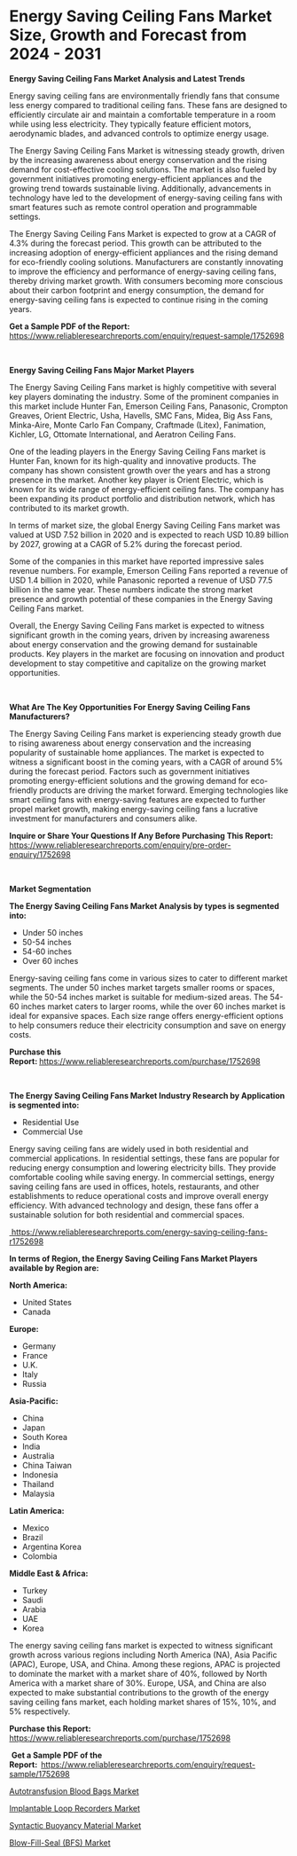 <p><h1>Energy Saving Ceiling Fans Market Size, Growth and Forecast from 2024 - 2031</h1></p><p><strong>Energy Saving Ceiling Fans Market Analysis and Latest Trends</strong></p>
<p><p>Energy saving ceiling fans are environmentally friendly fans that consume less energy compared to traditional ceiling fans. These fans are designed to efficiently circulate air and maintain a comfortable temperature in a room while using less electricity. They typically feature efficient motors, aerodynamic blades, and advanced controls to optimize energy usage.</p><p>The Energy Saving Ceiling Fans Market is witnessing steady growth, driven by the increasing awareness about energy conservation and the rising demand for cost-effective cooling solutions. The market is also fueled by government initiatives promoting energy-efficient appliances and the growing trend towards sustainable living. Additionally, advancements in technology have led to the development of energy-saving ceiling fans with smart features such as remote control operation and programmable settings.</p><p>The Energy Saving Ceiling Fans Market is expected to grow at a CAGR of 4.3% during the forecast period. This growth can be attributed to the increasing adoption of energy-efficient appliances and the rising demand for eco-friendly cooling solutions. Manufacturers are constantly innovating to improve the efficiency and performance of energy-saving ceiling fans, thereby driving market growth. With consumers becoming more conscious about their carbon footprint and energy consumption, the demand for energy-saving ceiling fans is expected to continue rising in the coming years.</p></p>
<p><strong>Get a Sample PDF of the Report:&nbsp;</strong> <a href="https://www.reliableresearchreports.com/enquiry/request-sample/1752698">https://www.reliableresearchreports.com/enquiry/request-sample/1752698</a></p>
<p>&nbsp;</p>
<p><strong>Energy Saving Ceiling Fans Major Market Players</strong></p>
<p><p>The Energy Saving Ceiling Fans market is highly competitive with several key players dominating the industry. Some of the prominent companies in this market include Hunter Fan, Emerson Ceiling Fans, Panasonic, Crompton Greaves, Orient Electric, Usha, Havells, SMC Fans, Midea, Big Ass Fans, Minka-Aire, Monte Carlo Fan Company, Craftmade (Litex), Fanimation, Kichler, LG, Ottomate International, and Aeratron Ceiling Fans.</p><p>One of the leading players in the Energy Saving Ceiling Fans market is Hunter Fan, known for its high-quality and innovative products. The company has shown consistent growth over the years and has a strong presence in the market. Another key player is Orient Electric, which is known for its wide range of energy-efficient ceiling fans. The company has been expanding its product portfolio and distribution network, which has contributed to its market growth.</p><p>In terms of market size, the global Energy Saving Ceiling Fans market was valued at USD 7.52 billion in 2020 and is expected to reach USD 10.89 billion by 2027, growing at a CAGR of 5.2% during the forecast period.</p><p>Some of the companies in this market have reported impressive sales revenue numbers. For example, Emerson Ceiling Fans reported a revenue of USD 1.4 billion in 2020, while Panasonic reported a revenue of USD 77.5 billion in the same year. These numbers indicate the strong market presence and growth potential of these companies in the Energy Saving Ceiling Fans market.</p><p>Overall, the Energy Saving Ceiling Fans market is expected to witness significant growth in the coming years, driven by increasing awareness about energy conservation and the growing demand for sustainable products. Key players in the market are focusing on innovation and product development to stay competitive and capitalize on the growing market opportunities.</p></p>
<p>&nbsp;</p>
<p><strong>What Are The Key Opportunities For Energy Saving Ceiling Fans Manufacturers?</strong></p>
<p><p>The Energy Saving Ceiling Fans market is experiencing steady growth due to rising awareness about energy conservation and the increasing popularity of sustainable home appliances. The market is expected to witness a significant boost in the coming years, with a CAGR of around 5% during the forecast period. Factors such as government initiatives promoting energy-efficient solutions and the growing demand for eco-friendly products are driving the market forward. Emerging technologies like smart ceiling fans with energy-saving features are expected to further propel market growth, making energy-saving ceiling fans a lucrative investment for manufacturers and consumers alike.</p></p>
<p><strong>Inquire or Share Your Questions If Any Before Purchasing This Report:</strong> <a href="https://www.reliableresearchreports.com/enquiry/pre-order-enquiry/1752698">https://www.reliableresearchreports.com/enquiry/pre-order-enquiry/1752698</a></p>
<p>&nbsp;</p>
<p><strong>Market Segmentation</strong></p>
<p><strong>The Energy Saving Ceiling Fans Market Analysis by types is segmented into:</strong></p>
<p><ul><li>Under 50 inches</li><li>50-54 inches</li><li>54-60 inches</li><li>Over 60 inches</li></ul></p>
<p><p>Energy-saving ceiling fans come in various sizes to cater to different market segments. The under 50 inches market targets smaller rooms or spaces, while the 50-54 inches market is suitable for medium-sized areas. The 54-60 inches market caters to larger rooms, while the over 60 inches market is ideal for expansive spaces. Each size range offers energy-efficient options to help consumers reduce their electricity consumption and save on energy costs.</p></p>
<p><strong>Purchase this Report:&nbsp;</strong><a href="https://www.reliableresearchreports.com/purchase/1752698">https://www.reliableresearchreports.com/purchase/1752698</a></p>
<p>&nbsp;</p>
<p><strong>The Energy Saving Ceiling Fans Market Industry Research by Application is segmented into:</strong></p>
<p><ul><li>Residential Use</li><li>Commercial Use</li></ul></p>
<p><p>Energy saving ceiling fans are widely used in both residential and commercial applications. In residential settings, these fans are popular for reducing energy consumption and lowering electricity bills. They provide comfortable cooling while saving energy. In commercial settings, energy saving ceiling fans are used in offices, hotels, restaurants, and other establishments to reduce operational costs and improve overall energy efficiency. With advanced technology and design, these fans offer a sustainable solution for both residential and commercial spaces.</p></p>
<p><a href="https://www.reliableresearchreports.com/energy-saving-ceiling-fans-r1752698">&nbsp;https://www.reliableresearchreports.com/energy-saving-ceiling-fans-r1752698</a></p>
<p><strong>In terms of Region, the Energy Saving Ceiling Fans Market Players available by Region are:</strong></p>
<p>
    <p> <strong> North America: </strong>
        <ul>
            <li>United States</li>
            <li>Canada</li>
        </ul>
        </p> 
    <p> <strong> Europe: </strong>
        <ul>
            <li>Germany</li>
            <li>France</li>
            <li>U.K.</li>
            <li>Italy</li>
            <li>Russia</li>
        </ul>
        </p> 
    <p> <strong> Asia-Pacific: </strong>
        <ul>
            <li>China</li>
            <li>Japan</li>
            <li>South Korea</li>
            <li>India</li>
            <li>Australia</li>
            <li>China Taiwan</li>
            <li>Indonesia</li>
            <li>Thailand</li>
            <li>Malaysia</li>
        </ul>
        </p> 
    <p> <strong> Latin America: </strong>
        <ul>
            <li>Mexico</li>
            <li>Brazil</li>
            <li>Argentina Korea</li>
            <li>Colombia</li>
        </ul>
        </p> 
    <p> <strong> Middle East & Africa: </strong>
        <ul>
            <li>Turkey</li>
            <li>Saudi</li>
            <li>Arabia</li>
            <li>UAE</li>
            <li>Korea</li>
        </ul>
    </p>
    </p>
<p><p>The energy saving ceiling fans market is expected to witness significant growth across various regions including North America (NA), Asia Pacific (APAC), Europe, USA, and China. Among these regions, APAC is projected to dominate the market with a market share of 40%, followed by North America with a market share of 30%. Europe, USA, and China are also expected to make substantial contributions to the growth of the energy saving ceiling fans market, each holding market shares of 15%, 10%, and 5% respectively.</p></p>
<p><strong>Purchase this Report: </strong><a href="https://www.reliableresearchreports.com/purchase/1752698">https://www.reliableresearchreports.com/purchase/1752698</a></p>
<p>&nbsp;<strong>Get a Sample PDF of the Report:&nbsp;&nbsp;</strong><a href="https://www.reliableresearchreports.com/enquiry/request-sample/1752698">https://www.reliableresearchreports.com/enquiry/request-sample/1752698</a></p>
<p><strong></strong></p>
<p><p><a href="https://github.com/nhteumcc68/Market-Research-Report-List-1/blob/main/autotransfusion-blood-bags-market.md">Autotransfusion Blood Bags Market</a></p><p><a href="https://github.com/phuonganhit041011/Market-Research-Report-List-1/blob/main/implantable-loop-recorders-market.md">Implantable Loop Recorders Market</a></p><p><a href="https://www.linkedin.com/pulse/syntactic-buoyancy-material-market-global-regional-analysis-ympuf?trackingId=NJKP6q576prcboCKCPIa5A%3D%3D">Syntactic Buoyancy Material Market</a></p><p><a href="https://www.linkedin.com/pulse/blow-fill-seal-bfs-market-global-regional-analysis-focus-1oskf?trackingId=JVrzDLu%2BcHVqBf0ATTHKLA%3D%3D">Blow-Fill-Seal (BFS) Market</a></p></p>